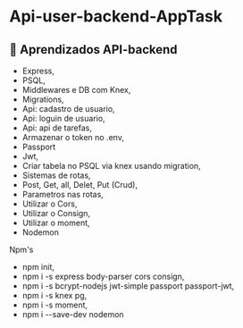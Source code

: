 # Api-user-backend-AppTask



## :school_satchel: Aprendizados API-backend
- Express,
- PSQL,
- Middlewares e DB com Knex,
- Migrations,
- Api: cadastro de usuario,
- Api: loguin de usuario,
- Api: api de tarefas,
- Armazenar o token no .env,
- Passport
- Jwt,
- Criar tabela no PSQL via knex usando migration,
- Sistemas de rotas,
- Post, Get, all, Delet, Put (Crud),
- Parametros nas rotas,
- Utilizar o Cors,
- Utilizar o Consign,
- Utilizar o moment,
- Nodemon

Npm's
- npm init,
- npm i -s express body-parser cors consign,
- npm i -s bcrypt-nodejs jwt-simple passport passport-jwt,
- npm i -s knex pg,
- npm i -s moment,
- npm i --save-dev nodemon
